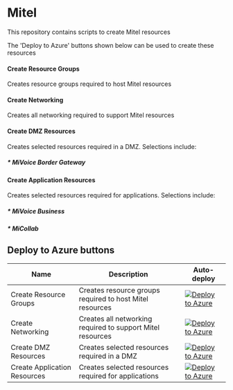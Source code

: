 # Mitel

This repository contains scripts to create Mitel resources

The 'Deploy to Azure' buttons shown below can be used to create these resources

#### Create Resource Groups
Creates resource groups required to host Mitel resources

#### Create Networking
Creates all networking required to support Mitel resources

#### Create DMZ Resources
Creates selected resources required in a DMZ. Selections include:
##### * MiVoice Border Gateway

#### Create Application Resources
Creates selected resources required for applications. Selections include:
##### * MiVoice Business
##### * MiCollab

## Deploy to Azure buttons

Name | Description   | Auto-deploy   |
-----| ------------- |--------------- | 
| Create Resource Groups | Creates resource groups required to host Mitel resources | [![Deploy to Azure](https://aka.ms/deploytoazurebutton)](https://portal.azure.com/#create/Microsoft.Template/uri/https%3A%2F%2Fraw.githubusercontent.com%2FBistech%2FAzure%2Fmaster%2FMitel%2FDeploy%2FdeployResourceGroups.json)
| Create Networking | Creates all networking required to support Mitel resources | [![Deploy to Azure](https://aka.ms/deploytoazurebutton)](https://portal.azure.com/#create/Microsoft.Template/uri/https%3A%2F%2Fraw.githubusercontent.com%2FBistech%2FAzure%2Fmaster%2FMitel%2FDeploy%2FdeployNetworking.json)
| Create DMZ Resources | Creates selected resources required in a DMZ | [![Deploy to Azure](https://aka.ms/deploytoazurebutton)](https://portal.azure.com/#create/Microsoft.Template/uri/https%3A%2F%2Fraw.githubusercontent.com%2FBistech%2FAzure%2Fmaster%2FMitel%2FDeploy%2FdeployDMZResources.json)
| Create Application Resources | Creates selected resources required for applications | [![Deploy to Azure](https://aka.ms/deploytoazurebutton)](https://portal.azure.com/#create/Microsoft.Template/uri/https%3A%2F%2Fraw.githubusercontent.com%2FBistech%2FAzure%2Fmaster%2FMitel%2FDeploy%2FdeployAppResources.json)
